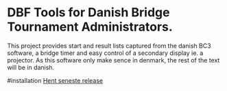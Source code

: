 # DBF Tools for Danish Bridge Tournament Administrators.
This project provides start and result lists captured from the danish BC3 software, a bridge timer and easy control of a secondary display ie. a projector.
As this software only make sence in denmark, the rest of the text will be in danish. 

#installation
[Hent seneste release](https://github.com/mortensp/DBF/releases/latest/download/DBF.Setup.exe)
